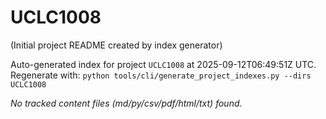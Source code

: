 # UCLC1008

(Initial project README created by index generator)


<!-- AUTO_PROJECT_INDEX:START -->
Auto-generated index for project `UCLC1008` at 2025-09-12T06:49:51Z UTC.
Regenerate with: `python tools/cli/generate_project_indexes.py --dirs UCLC1008`

_No tracked content files (md/py/csv/pdf/html/txt) found._

<!-- AUTO_PROJECT_INDEX:END -->
